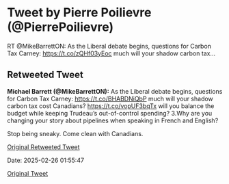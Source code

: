 # Tweet by Pierre Poilievre (@PierrePoilievre)

RT @MikeBarrettON: As the Liberal debate begins, questions for Carbon Tax Carney:
https://t.co/zQHf03yEoc much will your shadow carbon tax…

## Retweeted Tweet

**Michael Barrett (@MikeBarrettON):** As the Liberal debate begins, questions for Carbon Tax Carney:
https://t.co/BHABDNiQbP much will your shadow carbon tax cost Canadians?
https://t.co/vopUF3bqTx will you balance the budget while keeping Trudeau’s out-of-control spending?
3.Why are you changing your story about pipelines when speaking in French and English?

Stop being sneaky. Come clean with Canadians.

[Original Retweeted Tweet](https://x.com/MikeBarrettON/status/1894556012675219496)

Date: 2025-02-26 01:55:47

[Original Tweet](https://x.com/PierrePoilievre/status/1894567004541014440)
